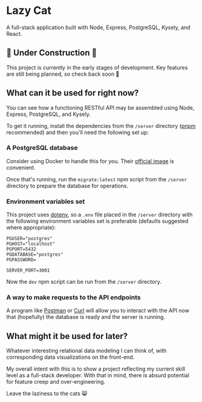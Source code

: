 # Lazy Cat

A full-stack application built with Node, Express, PostgreSQL, Kysely, and React.

## 🚧 Under Construction 🚧

This project is currently in the early stages of development. Key features are still being planned, so check back soon 👀

## What can it be used for right now?

You can see how a functioning RESTful API may be assembled using Node, Express, PostgreSQL, and Kysely.

To get it running, install the dependencies from the `/server` directory ([pnpm](https://pnpm.io/) recommended) and then you'll need the following set up:

### A PostgreSQL database

Consider using Docker to handle this for you. Their [official image](https://hub.docker.com/_/postgres) is convenient.

Once that's running, run the `migrate:latest` npm script from the `/server` directory to prepare the database for operations.

### Environment variables set

This project uses [dotenv](https://github.com/motdotla/dotenv), so a `.env` file placed in the `/server` directory with the following environment variables set is preferable (defaults suggested where appropriate):
```
PGUSER="postgres"
PGHOST="localhost"
PGPORT=5432
PGDATABASE="postgres"
PGPASSWORD=

SERVER_PORT=3001
```

Now the `dev` npm script can be run from the `/server` directory.

### A way to make requests to the API endpoints

A program like [Postman](https://www.postman.com/) or [Curl](https://github.com/curl/curl) will allow you to interact with the API now that (hopefully) the database is ready and the server is running.

## What might it be used for later?

Whatever interesting relational data modeling I can think of, with corresponding data visualizations on the front-end.

My overall intent with this is to show a project reflecting my current skill level as a full-stack developer. With that in mind, there is absurd potential for feature creep and over-engineering. 

Leave the laziness to the cats 😸